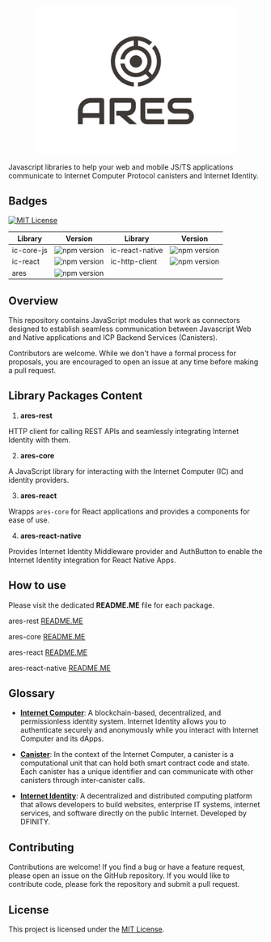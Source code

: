 <p align="center">
  <img src="/public/logo-ares.svg" style="width: 400px; margin: 0 auto;" >
</p>

Javascript libraries to help your web and mobile JS/TS applications communicate to Internet Computer Protocol canisters and Internet Identity.

## Badges

[![MIT License](https://img.shields.io/badge/License-MIT-green.svg)](https://choosealicense.com/licenses/mit/)

| Library    | Version                                                         | Library         | Version                                                              |
| ---------- | --------------------------------------------------------------- | --------------- | -------------------------------------------------------------------- |
| ic-core-js | ![npm version](https://img.shields.io/npm/v/@bundly/ic-core-js) | ic-react-native | ![npm version](https://img.shields.io/npm/v/@bundly/ic-react-native) |
| ic-react   | ![npm version](https://img.shields.io/npm/v/@bundly/ic-react)   | ic-http-client  | ![npm version](https://img.shields.io/npm/v/@bundly/ic-http-client)  |
| ares       | ![npm version](https://img.shields.io/npm/v/@bundly/ares)       |

## Overview

This repository contains JavaScript modules that work as connectors designed to establish seamless communication between Javascript Web and Native applications and ICP Backend Services (Canisters).

Contributors are welcome. While we don't have a formal process for proposals, you are encouraged to open an issue at any time before making a pull request.

## Library Packages Content

1. **ares-rest**

HTTP client for calling REST APIs and seamlessly integrating Internet Identity with them.

2. **ares-core**

A JavaScript library for interacting with the Internet Computer (IC) and identity providers.

3. **ares-react**

Wrapps `ares-core` for React applications and provides a components for ease of use.

4. **ares-react-native**

Provides Internet Identity Middleware provider and AuthButton to enable the Internet Identity integration for React Native Apps.

## How to use

Please visit the dedicated **README.ME** file for each package.

ares-rest [README.ME](https://github.com/bundlydev/ares/blob/main/packages/ares-rest/README.md)

ares-core [README.ME](https://github.com/bundlydev/ares/blob/main/packages/ares-core/README.md)

ares-react [README.ME](https://github.com/bundlydev/ares/blob/main/packages/ares-react/README.md)

ares-react-native [README.ME](https://github.com/bundlydev/ares/blob/main/packages/ares-react-native/README.md)

## Glossary

- **[Internet Computer](https://internetcomputer.org/docs/current/tutorials/hackathon-prep-course/what-is-icp)**: A blockchain-based, decentralized, and permissionless identity system. Internet Identity allows you to authenticate securely and anonymously while you interact with Internet Computer and its dApps.

- **[Canister](https://internetcomputer.org/docs/current/tutorials/hackathon-prep-course/what-is-icp#canister-smart-contracts)**: In the context of the Internet Computer, a canister is a computational unit that can hold both smart contract code and state. Each canister has a unique identifier and can communicate with other canisters through inter-canister calls.

- **[Internet Identity](https://internetcomputer.org/docs/current/developer-docs/integrations/internet-identity/overview)**: A decentralized and distributed computing platform that allows developers to build websites, enterprise IT systems, internet services, and software directly on the public Internet. Developed by DFINITY.

## Contributing

Contributions are welcome! If you find a bug or have a feature request, please open an issue on the GitHub repository. If you would like to contribute code, please fork the repository and submit a pull request.

## License

This project is licensed under the [MIT License](LICENSE).
